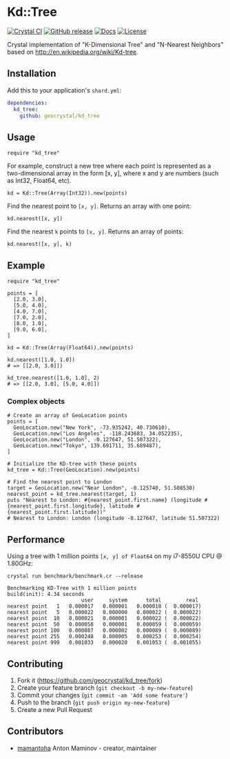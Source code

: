 # Kd::Tree

[![Crystal CI](https://github.com/geocrystal/kd_tree/actions/workflows/crystal.yml/badge.svg)](https://github.com/geocrystal/kd_tree/actions/workflows/crystal.yml)
[![GitHub release](https://img.shields.io/github/release/geocrystal/kd_tree.svg)](https://github.com/geocrystal/kd_tree/releases)
[![Docs](https://img.shields.io/badge/docs-available-brightgreen.svg)](https://geocrystal.github.io/kd_tree/)
[![License](https://img.shields.io/github/license/geocrystal/kd_tree.svg)](https://github.com/geocrystal/kd_tree/blob/master/LICENSE)

Crystal implementation of "K-Dimensional Tree" and "N-Nearest Neighbors"
based on <http://en.wikipedia.org/wiki/Kd-tree>.

## Installation

Add this to your application's `shard.yml`:

```yaml
dependencies:
  kd_tree:
    github: geocrystal/kd_tree
```

## Usage

```crystal
require "kd_tree"
```

For example, construct a new tree where each point is represented as a two-dimensional array in the form [x, y], where x and y are numbers (such as Int32, Float64, etc).

```crystal
kd = Kd::Tree(Array(Int32)).new(points)
```

Find the nearest point to `[x, y]`. Returns an array with one point:

```crystal
kd.nearest([x, y])
```

Find the nearest `k` points to `[x, y]`. Returns an array of points:

```crystal
kd.nearest([x, y], k)
```

## Example

```crystal
require "kd_tree"

points = [
  [2.0, 3.0],
  [5.0, 4.0],
  [4.0, 7.0],
  [7.0, 2.0],
  [8.0, 1.0],
  [9.0, 6.0],
]

kd = Kd::Tree(Array(Float64)).new(points)

kd.nearest([1.0, 1.0])
# => [[2.0, 3.0]])

kd_tree.nearest([1.0, 1.0], 2)
# => [[2.0, 3.0], [5.0, 4.0]])
```

### Complex objects

```crystal
# Create an array of GeoLocation points
points = [
  GeoLocation.new("New York", -73.935242, 40.730610),
  GeoLocation.new("Los Angeles", -118.243683, 34.052235),
  GeoLocation.new("London", -0.127647, 51.507322),
  GeoLocation.new("Tokyo", 139.691711, 35.689487),
]

# Initialize the KD-tree with these points
kd_tree = Kd::Tree(GeoLocation).new(points)

# Find the nearest point to London
target = GeoLocation.new("Near London", -0.125740, 51.508530)
nearest_point = kd_tree.nearest(target, 1)
puts "Nearest to London: #{nearest_point.first.name} (longitude #{nearest_point.first.longitude}, latitude #{nearest_point.first.latitude})"
# Nearest to London: London (longitude -0.127647, latitude 51.507322)
```

## Performance

Using a tree with 1 million points `[x, y] of Float64` on my i7-8550U CPU @ 1.80GHz:

`crystal run benchmark/benchmark.cr --release`

```console
Benchmarking KD-Tree with 1 million points
build(init): 4.34 seconds
                        user     system      total        real
nearest point   1   0.000017   0.000001   0.000018 (  0.000017)
nearest point   5   0.000022   0.000000   0.000022 (  0.000022)
nearest point  10   0.000021   0.000001   0.000022 (  0.000022)
nearest point  50   0.000058   0.000001   0.000059 (  0.000059)
nearest point 100   0.000087   0.000002   0.000089 (  0.000089)
nearest point 255   0.000248   0.000005   0.000253 (  0.000254)
nearest point 999   0.001033   0.000020   0.001053 (  0.001055)
```

## Contributing

1. Fork it (<https://github.com/geocrystal/kd_tree/fork>)
2. Create your feature branch (`git checkout -b my-new-feature`)
3. Commit your changes (`git commit -am 'Add some feature'`)
4. Push to the branch (`git push origin my-new-feature`)
5. Create a new Pull Request

## Contributors

- [mamantoha](https://github.com/mamantoha) Anton Maminov - creator, maintainer

